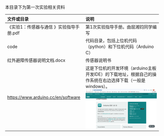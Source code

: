 本目录下为第一次实验相关资料 

| 文件或目录                               | 说明                                                         |
| :--------------------------------------- | :----------------------------------------------------------- |
| 《实验1：传感器与通信 》实验指导手册.pdf | 第1次实验指导手册。由屈湘钧同学编写                          |
| code                                     | 代码目录，包括上位机代码（python）和下位机代码（Arduino C）  |
| 红外避障传感器说明文档.docx              | 传感器说明书                                                 |
| https://www.arduino.cc/en/software       | 这是下位机的开发环境（arduino主板开发IDE）的下载地址，根据自己的操作系统在右边选择下载（一般是windows）。 ![](./ideDownLoad.png) |

